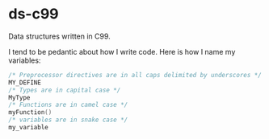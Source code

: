 # ds-c99
Data structures written in C99.

I tend to be pedantic about how I write code. Here is how I name my variables:

```c
/* Preprocessor directives are in all caps delimited by underscores */
MY_DEFINE
/* Types are in capital case */
MyType
/* Functions are in camel case */
myFunction()
/* variables are in snake case */
my_variable
```